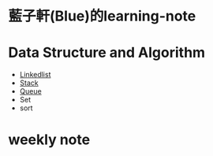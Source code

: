 # 藍子軒(Blue)的learning-note

# Data Structure and Algorithm
- [Linkedlist](https://github.com/bluejade2040/learning-note/blob/master/week1/linked%20list)
- [Stack](https://github.com/bluejade2040/learning-note/blob/master/week2/min%20stack)
- [Queue](https://github.com/bluejade2040/learning-note/blob/master/week3/Queue)
- Set
- sort

# weekly note

